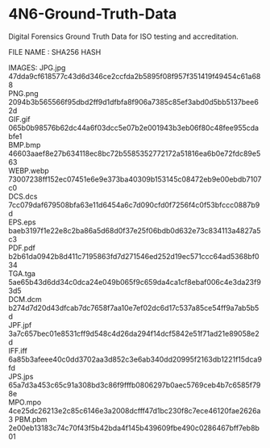 # 4N6-Ground-Truth-Data
Digital Forensics Ground Truth Data for ISO testing and accreditation. 


FILE NAME : SHA256 HASH

IMAGES:
JPG.jpg		47dda9cf618577c43d6d346ce2ccfda2b5895f08f957f351419f49454c61a688		
PNG.png		2094b3b565566f95dbd2ff9d1dfbfa8f906a7385c85ef3abd0d5bb5137bee62d		
GIF.gif		065b0b98576b62dc44a6f03dcc5e07b2e001943b3eb06f80c48fee955cdabfe1		
BMP.bmp		46603aaef8e27b634118ec8bc72b5585352772172a51816ea6b0e72fdc89e563		
WEBP.webp	73007238ff152ec07451e6e9e373ba40309b153145c08472eb9e00ebdb7107c0		
DCS.dcs		7cc079daf679508bfa63e11d6454a6c7d090cfd0f7256f4c0f53bfccc0887b9d		
EPS.eps		baeb3197f1e22e8c2ba86a5d68d0f37e25f06bdb0d632e73c834113a4827a5c3		
PDF.pdf		b2b61da0942b8d411c7195863fd7d271546ed252d19ec571ccc64ad5368bf034		
TGA.tga		5ae65b43d6dd34c0dca24e049b065f9c659da4ca1cf8ebaf006c4e3da23f93d5		
DCM.dcm		b274d7d20d43dfcab7dc7658f7aa10e7ef02dc6d17c537a85ce54ff9a7ab5b5d		
JPF.jpf		3a7c657bec01e8531cff9d548c4d26da294f14dcf5842e51f71ad21e89058e2d		
IFF.iff		6a85b3afeee40c0dd3702aa3d852c3e6ab340dd20995f2163db1221f15dca9fd		
JPS.jps		65a7d3a453c65c91a308bd3c86f9fffb0806297b0aec5769ceb4b7c6585f798e		
MPO.mpo		4ce25dc26213e2c85c6146e3a2008dcfff47d1bc230f8c7ece46120fae2626a3
PBM.pbm		2e00eb13183c74c70f43f5b42bda4f145b439609fbe490c0286467bff7eb8b01
